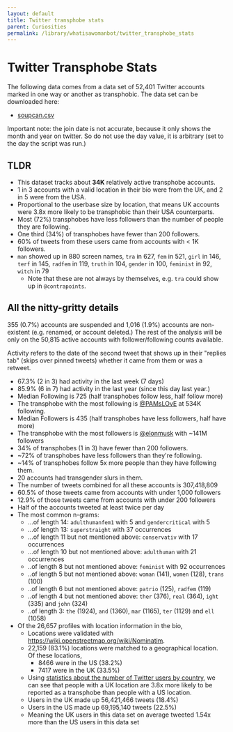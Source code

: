 ```yaml
---
layout: default
title: Twitter transphobe stats
parent: Curiosities
permalink: /library/whatisawomanbot/twitter_transphobe_stats
---
```


# Twitter Transphobe Stats

The following data comes from a data set of 52,401 Twitter accounts marked in one way or another as transphobic. The data set can be downloaded here:

* [soupcan.csv](https://github.com/bethylamine/bethylamine.github.io/files/11606395/soupcan.csv)

Important note: the join date is not accurate, because it only shows the month and year on twitter. So do not use the day value, it is arbitrary (set to the day the script was run.)

## TLDR

* This dataset tracks about **34K** relatively active transphobe accounts.
* 1 in 3 accounts with a valid location in their bio were from the UK, and 2 in 5 were from the USA.
* Proportional to the userbase size by location, that means UK accounts were 3.8x more likely to be transphobic than their USA counterparts.
* Most (72%) transphobes have less followers than the number of people they are following.
* One third (34%) of transphobes have fewer than 200 followers.
* 60% of tweets from these users came from accounts with < 1K followers.
* `man` showed up in 880 screen names, `tra` in 627, `fem` in 521, `girl` in 146, `terf` in 145, `radfem` in 119, `truth` in 104, `gender` in 100, `feminist` in 92, `witch` in 79
  * Note that these are not always by themselves, e.g. `tra` could show up in `@contrapoints`.

## All the nitty-gritty details

355 (0.7%) accounts are suspended and 1,016 (1.9%) accounts are non-existent (e.g. renamed, or account deleted.) The rest of the analysis
will be only on the 50,815 active accounts with follower/following counts available.

Activity refers to the date of the second tweet that shows up in their "replies tab" (skips over pinned tweets) whether it came from them
or was a retweet.

* 67.3% (2 in 3) had activity in the last week (7 days)
* 85.9% (6 in 7) had activity in the last year (since this day last year.)
* Median Following is 725 (half transphobes follow less, half follow more)
* The transphobe with the most following is [@PAMsLOvE](https://twitter.com/PAMsLOvE) at 534K following.
* Median Followers is 435 (half transphobes have less followers, half have more)
* The transphobe with the most followers is [@elonmusk](https://twitter.com/elonmusk) with ~141M followers
* 34% of transphobes (1 in 3) have fewer than 200 followers.
* ~72% of transphobes have less followers than they're following.
* ~14% of transphobes follow 5x more people than they have following them.
* 20 accounts had transgender slurs in them.
* The number of tweets combined for all these accounts is 307,418,809
* 60.5% of those tweets came from accounts with under 1,000 followers
* 12.9% of those tweets came from accounts with under 200 followers
* Half of the accounts tweeted at least twice per day
* The most common n-grams:
  * ...of length 14: `adulthumanfem1` with 5 and `gendercritical` with 5
  * ...of length 13: `superstraight` with 37 occurrences
  * ...of length 11 but not mentioned above: `conservativ` with 17 occurrences
  * ...of length 10 but not mentioned above: `adulthuman` with 21 occurrences
  * ..of length 8 but not mentioned above: `feminist` with 92 occurrences
  * ..of length 5 but not mentioned above: `woman` (141), `women` (128), `trans` (100)
  * ..of length 6 but not mentioned above: `patrio` (125), `radfem` (119)
  * ..of length 4 but not mentioned above: `ther` (376), `real` (364), `ight` (335) and `john` (324)
  * ..of length 3: `the` (1924), `and` (1360), `mar` (1165), `ter` (1129) and `ell` (1058)
* Of the 26,657 profiles with location information in the bio,
  * Locations were validated with <https://wiki.openstreetmap.org/wiki/Nominatim>.
  * 22,159 (83.1%) locations were matched to a geographical location. Of these locations,
    * 8466 were in the US (38.2%)
    * 7417 were in the UK (33.5%)
  * Using [statistics about the number of Twitter users by country](https://www.oberlo.com/statistics/number-of-twitter-users-by-country),
    we can see that people with a UK location are 3.8x more likely to be reported as a transphobe than people with a US location.
  * Users in the UK made up 56,421,466 tweets (18.4%)
  * Users in the US made up 69,195,140 tweets (22.5%)
  * Meaning the UK users in this data set on average tweeted 1.54x more than the US users in this data set
